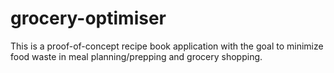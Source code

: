 # grocery-optimiser
This is a proof-of-concept recipe book application with the goal to minimize food waste in meal planning/prepping and grocery shopping.
